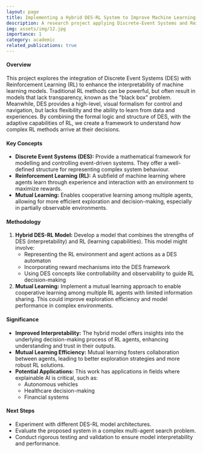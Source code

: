 ```yaml
---
layout: page
title: Implementing a Hybrid DES-RL System to Improve Machine Learning Interpretability
description: A research project applying Discrete-Event Systems and Reinforcement Learning to a multi-agent autonomous search-and-rescue problem.
img: assets/img/12.jpg
importance: 1
category: academic
related_publications: true
---
```


#### Overview
This project explores the integration of Discrete Event Systems (DES) with Reinforcement Learning (RL) to enhance the interpretability of machine learning models. Traditional RL methods can be powerful, but often result in models that lack transparency, known as the "black box" problem. Meanwhile, DES provides a high-level, visual formalism for control and navigation, but lacks flexibility and the ability to learn from data and experiences.
By combining the formal logic and structure of DES, with the adaptive capabilities of RL, we create a framework to understand _how_ complex RL methods arrive at their decisions.
#### Key Concepts
- **Discrete Event Systems (DES):** Provide a mathematical framework for modelling and controlling event-driven systems. They offer a well-defined structure for representing complex system behaviour.
- **Reinforcement Learning (RL):** A subfield of machine learning where agents learn through experience and interaction with an environment to maximize rewards.
- **Mutual Learning:** Enables cooperative learning among multiple agents, allowing for more efficient exploration and decision-making, especially in partially observable environments.
#### Methodology
1. **Hybrid DES-RL Model:** Develop a model that combines the strengths of DES (interpretability) and RL (learning capabilities). This model might involve:
    - Representing the RL environment and agent actions as a DES automaton
    - Incorporating reward mechanisms into the DES framework
    - Using DES concepts like controllability and observability to guide RL decision-making
2. **Mutual Learning:** Implement a mutual learning approach to enable cooperative learning among multiple RL agents with limited information sharing. This could improve exploration efficiency and model performance in complex environments.
#### Significance
- **Improved Interpretability:** The hybrid model offers insights into the underlying decision-making process of RL agents, enhancing understanding and trust in their outputs.
- **Mutual Learning Efficiency:** Mutual learning fosters collaboration between agents, leading to better exploration strategies and more robust RL solutions.
- **Potential Applications:** This work has applications in fields where explainable AI is critical, such as:
    - Autonomous vehicles
    - Healthcare decision-making
    - Financial systems
#### Next Steps
- Experiment with different DES-RL model architectures.
- Evaluate the proposed system in a complex multi-agent search problem.
- Conduct rigorous testing and validation to ensure model interpretability and performance.


<!-- Every project has a beautiful feature showcase page.
It's easy to include images in a flexible 3-column grid format.
Make your photos 1/3, 2/3, or full width.

To give your project a background in the portfolio page, just add the img tag to the front matter like so:

    ---
    layout: page
    title: project
    description: a project with a background image
    img: /assets/img/12.jpg
    ---

<div class="row">
    <div class="col-sm mt-3 mt-md-0">
        {% include figure.liquid loading="eager" path="assets/img/1.jpg" title="example image" class="img-fluid rounded z-depth-1" %}
    </div>
    <div class="col-sm mt-3 mt-md-0">
        {% include figure.liquid loading="eager" path="assets/img/3.jpg" title="example image" class="img-fluid rounded z-depth-1" %}
    </div>
    <div class="col-sm mt-3 mt-md-0">
        {% include figure.liquid loading="eager" path="assets/img/5.jpg" title="example image" class="img-fluid rounded z-depth-1" %}
    </div>
</div>
<div class="caption">
    Caption photos easily. On the left, a road goes through a tunnel. Middle, leaves artistically fall in a hipster photoshoot. Right, in another hipster photoshoot, a lumberjack grasps a handful of pine needles.
</div>
<div class="row">
    <div class="col-sm mt-3 mt-md-0">
        {% include figure.liquid loading="eager" path="assets/img/5.jpg" title="example image" class="img-fluid rounded z-depth-1" %}
    </div>
</div>
<div class="caption">
    This image can also have a caption. It's like magic.
</div>

You can also put regular text between your rows of images, even citations {% cite einstein1950meaning %}.
Say you wanted to write a bit about your project before you posted the rest of the images.
You describe how you toiled, sweated, _bled_ for your project, and then... you reveal its glory in the next row of images.

<div class="row justify-content-sm-center">
    <div class="col-sm-8 mt-3 mt-md-0">
        {% include figure.liquid path="assets/img/6.jpg" title="example image" class="img-fluid rounded z-depth-1" %}
    </div>
    <div class="col-sm-4 mt-3 mt-md-0">
        {% include figure.liquid path="assets/img/11.jpg" title="example image" class="img-fluid rounded z-depth-1" %}
    </div>
</div>
<div class="caption">
    You can also have artistically styled 2/3 + 1/3 images, like these.
</div>

The code is simple.
Just wrap your images with `<div class="col-sm">` and place them inside `<div class="row">` (read more about the <a href="https://getbootstrap.com/docs/4.4/layout/grid/">Bootstrap Grid</a> system).
To make images responsive, add `img-fluid` class to each; for rounded corners and shadows use `rounded` and `z-depth-1` classes.
Here's the code for the last row of images above:

{% raw %}

```html
<div class="row justify-content-sm-center">
  <div class="col-sm-8 mt-3 mt-md-0">
    {% include figure.liquid path="assets/img/6.jpg" title="example image" class="img-fluid rounded z-depth-1" %}
  </div>
  <div class="col-sm-4 mt-3 mt-md-0">
    {% include figure.liquid path="assets/img/11.jpg" title="example image" class="img-fluid rounded z-depth-1" %}
  </div>
</div>
```

{% endraw %} -->